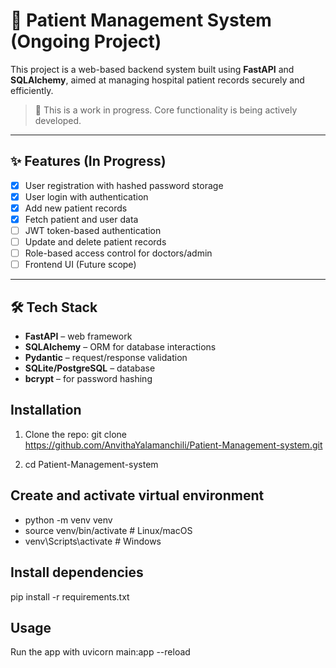# 🏥 Patient Management System (Ongoing Project)

This project is a web-based backend system built using **FastAPI** and **SQLAlchemy**, aimed at managing hospital patient records securely and efficiently.

> 🚧 This is a work in progress. Core functionality is being actively developed.

---

## ✨ Features (In Progress)

- [x] User registration with hashed password storage
- [x] User login with authentication
- [x] Add new patient records
- [x] Fetch patient and user data
- [ ] JWT token-based authentication
- [ ] Update and delete patient records
- [ ] Role-based access control for doctors/admin
- [ ] Frontend UI (Future scope)

---

## 🛠️ Tech Stack

- **FastAPI** – web framework
- **SQLAlchemy** – ORM for database interactions
- **Pydantic** – request/response validation
- **SQLite/PostgreSQL** – database
- **bcrypt** – for password hashing

## Installation
1. Clone the repo:
git clone https://github.com/AnvithaYalamanchili/Patient-Management-system.git

2. cd Patient-Management-system

## Create and activate virtual environment
- python -m venv venv
- source venv/bin/activate  # Linux/macOS
- venv\Scripts\activate     # Windows

## Install dependencies
pip install -r requirements.txt

## Usage 
Run the app with uvicorn main:app --reload

